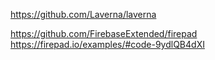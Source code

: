 https://github.com/Laverna/laverna


https://github.com/FirebaseExtended/firepad
https://firepad.io/examples/#code-9ydlQB4dXI

